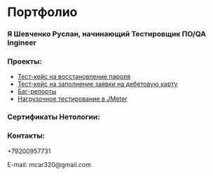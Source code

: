 # Портфолио
### Я Шевченко Руслан, начинающий Тестировщик ПО/QA Ingineer

### Проекты:
<ul>
<li><a href= "https://docs.google.com/spreadsheets/d/1pF8v_egfVWwQQfESpgeVFCR_kXdAyFoyhhp2cqvMqOw/edit?usp=drivesdk/">Тест-кейс на восстановление пароля</a></li>
<li><a href= "https://docs.google.com/spreadsheets/d/17GCQk41gVdY6NwcaYKcz2n36VOJSYBPUauCAtbekZ7U/edit?usp=drivesdk/">Тест-кейc на заполнение заявки на дебетовую карту</a></li>
<li><a href= "https://docs.google.com/spreadsheets/d/1dR-zi9RvEqwBrliuP66zlziy-rJwe6v8FDk1jg4ig44/edit?usp=drivesdk/">Баг-репорты</a></li>
<li><a href= "https://docs.google.com/document/d/1l91EDwKjTojFLmOTuzH5v8e7JrXHsLgu7NgiahiHuNU/edit?usp=drivesdk/">Нагрузочное тестирование в JMeter</a></li>
</ul>


### Сертификаты Нетологии:




### Контакты:
<dl>+79200957731</dl>
<dl>E-mail: mcar320@gmail.com</dl>

